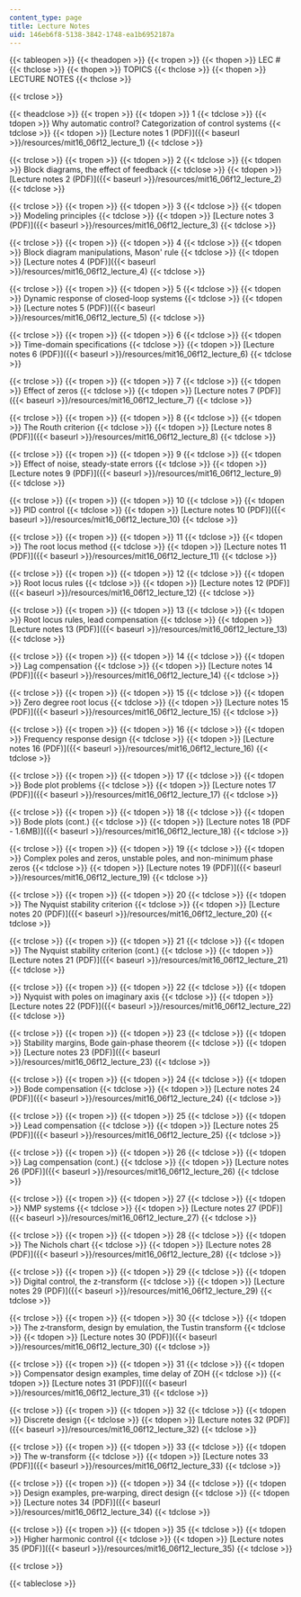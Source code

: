 ```yaml
---
content_type: page
title: Lecture Notes
uid: 146eb6f8-5138-3842-1748-ea1b6952187a
---
```


{{< tableopen >}}
{{< theadopen >}}
{{< tropen >}}
{{< thopen >}}
LEC #
{{< thclose >}}
{{< thopen >}}
TOPICS
{{< thclose >}}
{{< thopen >}}
LECTURE NOTES
{{< thclose >}}

{{< trclose >}}

{{< theadclose >}}
{{< tropen >}}
{{< tdopen >}}
1
{{< tdclose >}}
{{< tdopen >}}
Why automatic control? Categorization of control systems
{{< tdclose >}}
{{< tdopen >}}
[Lecture notes 1 (PDF)]({{< baseurl >}}/resources/mit16_06f12_lecture_1)
{{< tdclose >}}

{{< trclose >}}
{{< tropen >}}
{{< tdopen >}}
2
{{< tdclose >}}
{{< tdopen >}}
Block diagrams, the effect of feedback
{{< tdclose >}}
{{< tdopen >}}
[Lecture notes 2 (PDF)]({{< baseurl >}}/resources/mit16_06f12_lecture_2)
{{< tdclose >}}

{{< trclose >}}
{{< tropen >}}
{{< tdopen >}}
3
{{< tdclose >}}
{{< tdopen >}}
Modeling principles
{{< tdclose >}}
{{< tdopen >}}
[Lecture notes 3 (PDF)]({{< baseurl >}}/resources/mit16_06f12_lecture_3)
{{< tdclose >}}

{{< trclose >}}
{{< tropen >}}
{{< tdopen >}}
4
{{< tdclose >}}
{{< tdopen >}}
Block diagram manipulations, Mason' rule
{{< tdclose >}}
{{< tdopen >}}
[Lecture notes 4 (PDF)]({{< baseurl >}}/resources/mit16_06f12_lecture_4)
{{< tdclose >}}

{{< trclose >}}
{{< tropen >}}
{{< tdopen >}}
5
{{< tdclose >}}
{{< tdopen >}}
Dynamic response of closed-loop systems
{{< tdclose >}}
{{< tdopen >}}
[Lecture notes 5 (PDF)]({{< baseurl >}}/resources/mit16_06f12_lecture_5)
{{< tdclose >}}

{{< trclose >}}
{{< tropen >}}
{{< tdopen >}}
6
{{< tdclose >}}
{{< tdopen >}}
Time-domain specifications
{{< tdclose >}}
{{< tdopen >}}
[Lecture notes 6 (PDF)]({{< baseurl >}}/resources/mit16_06f12_lecture_6)
{{< tdclose >}}

{{< trclose >}}
{{< tropen >}}
{{< tdopen >}}
7
{{< tdclose >}}
{{< tdopen >}}
Effect of zeros
{{< tdclose >}}
{{< tdopen >}}
[Lecture notes 7 (PDF)]({{< baseurl >}}/resources/mit16_06f12_lecture_7)
{{< tdclose >}}

{{< trclose >}}
{{< tropen >}}
{{< tdopen >}}
8
{{< tdclose >}}
{{< tdopen >}}
The Routh criterion
{{< tdclose >}}
{{< tdopen >}}
[Lecture notes 8 (PDF)]({{< baseurl >}}/resources/mit16_06f12_lecture_8)
{{< tdclose >}}

{{< trclose >}}
{{< tropen >}}
{{< tdopen >}}
9
{{< tdclose >}}
{{< tdopen >}}
Effect of noise, steady-state errors
{{< tdclose >}}
{{< tdopen >}}
[Lecture notes 9 (PDF)]({{< baseurl >}}/resources/mit16_06f12_lecture_9)
{{< tdclose >}}

{{< trclose >}}
{{< tropen >}}
{{< tdopen >}}
10
{{< tdclose >}}
{{< tdopen >}}
PID control
{{< tdclose >}}
{{< tdopen >}}
[Lecture notes 10 (PDF)]({{< baseurl >}}/resources/mit16_06f12_lecture_10)
{{< tdclose >}}

{{< trclose >}}
{{< tropen >}}
{{< tdopen >}}
11
{{< tdclose >}}
{{< tdopen >}}
The root locus method
{{< tdclose >}}
{{< tdopen >}}
[Lecture notes 11 (PDF)]({{< baseurl >}}/resources/mit16_06f12_lecture_11)
{{< tdclose >}}

{{< trclose >}}
{{< tropen >}}
{{< tdopen >}}
12
{{< tdclose >}}
{{< tdopen >}}
Root locus rules
{{< tdclose >}}
{{< tdopen >}}
[Lecture notes 12 (PDF)]({{< baseurl >}}/resources/mit16_06f12_lecture_12)
{{< tdclose >}}

{{< trclose >}}
{{< tropen >}}
{{< tdopen >}}
13
{{< tdclose >}}
{{< tdopen >}}
Root locus rules, lead compensation
{{< tdclose >}}
{{< tdopen >}}
[Lecture notes 13 (PDF)]({{< baseurl >}}/resources/mit16_06f12_lecture_13)
{{< tdclose >}}

{{< trclose >}}
{{< tropen >}}
{{< tdopen >}}
14
{{< tdclose >}}
{{< tdopen >}}
Lag compensation
{{< tdclose >}}
{{< tdopen >}}
[Lecture notes 14 (PDF)]({{< baseurl >}}/resources/mit16_06f12_lecture_14)
{{< tdclose >}}

{{< trclose >}}
{{< tropen >}}
{{< tdopen >}}
15
{{< tdclose >}}
{{< tdopen >}}
Zero degree root locus
{{< tdclose >}}
{{< tdopen >}}
[Lecture notes 15 (PDF)]({{< baseurl >}}/resources/mit16_06f12_lecture_15)
{{< tdclose >}}

{{< trclose >}}
{{< tropen >}}
{{< tdopen >}}
16
{{< tdclose >}}
{{< tdopen >}}
Frequency response design
{{< tdclose >}}
{{< tdopen >}}
[Lecture notes 16 (PDF)]({{< baseurl >}}/resources/mit16_06f12_lecture_16)
{{< tdclose >}}

{{< trclose >}}
{{< tropen >}}
{{< tdopen >}}
17
{{< tdclose >}}
{{< tdopen >}}
Bode plot problems
{{< tdclose >}}
{{< tdopen >}}
[Lecture notes 17 (PDF)]({{< baseurl >}}/resources/mit16_06f12_lecture_17)
{{< tdclose >}}

{{< trclose >}}
{{< tropen >}}
{{< tdopen >}}
18
{{< tdclose >}}
{{< tdopen >}}
Bode plots (cont.)
{{< tdclose >}}
{{< tdopen >}}
[Lecture notes 18 (PDF - 1.6MB)]({{< baseurl >}}/resources/mit16_06f12_lecture_18)
{{< tdclose >}}

{{< trclose >}}
{{< tropen >}}
{{< tdopen >}}
19
{{< tdclose >}}
{{< tdopen >}}
Complex poles and zeros, unstable poles, and non-minimum phase zeros
{{< tdclose >}}
{{< tdopen >}}
[Lecture notes 19 (PDF)]({{< baseurl >}}/resources/mit16_06f12_lecture_19)
{{< tdclose >}}

{{< trclose >}}
{{< tropen >}}
{{< tdopen >}}
20
{{< tdclose >}}
{{< tdopen >}}
The Nyquist stability criterion
{{< tdclose >}}
{{< tdopen >}}
[Lecture notes 20 (PDF)]({{< baseurl >}}/resources/mit16_06f12_lecture_20)
{{< tdclose >}}

{{< trclose >}}
{{< tropen >}}
{{< tdopen >}}
21
{{< tdclose >}}
{{< tdopen >}}
The Nyquist stability criterion (cont.)
{{< tdclose >}}
{{< tdopen >}}
[Lecture notes 21 (PDF)]({{< baseurl >}}/resources/mit16_06f12_lecture_21)
{{< tdclose >}}

{{< trclose >}}
{{< tropen >}}
{{< tdopen >}}
22
{{< tdclose >}}
{{< tdopen >}}
Nyquist with poles on imaginary axis
{{< tdclose >}}
{{< tdopen >}}
[Lecture notes 22 (PDF)]({{< baseurl >}}/resources/mit16_06f12_lecture_22)
{{< tdclose >}}

{{< trclose >}}
{{< tropen >}}
{{< tdopen >}}
23
{{< tdclose >}}
{{< tdopen >}}
Stability margins, Bode gain-phase theorem
{{< tdclose >}}
{{< tdopen >}}
[Lecture notes 23 (PDF)]({{< baseurl >}}/resources/mit16_06f12_lecture_23)
{{< tdclose >}}

{{< trclose >}}
{{< tropen >}}
{{< tdopen >}}
24
{{< tdclose >}}
{{< tdopen >}}
Bode compensation
{{< tdclose >}}
{{< tdopen >}}
[Lecture notes 24 (PDF)]({{< baseurl >}}/resources/mit16_06f12_lecture_24)
{{< tdclose >}}

{{< trclose >}}
{{< tropen >}}
{{< tdopen >}}
25
{{< tdclose >}}
{{< tdopen >}}
Lead compensation
{{< tdclose >}}
{{< tdopen >}}
[Lecture notes 25 (PDF)]({{< baseurl >}}/resources/mit16_06f12_lecture_25)
{{< tdclose >}}

{{< trclose >}}
{{< tropen >}}
{{< tdopen >}}
26
{{< tdclose >}}
{{< tdopen >}}
Lag compensation (cont.)
{{< tdclose >}}
{{< tdopen >}}
[Lecture notes 26 (PDF)]({{< baseurl >}}/resources/mit16_06f12_lecture_26)
{{< tdclose >}}

{{< trclose >}}
{{< tropen >}}
{{< tdopen >}}
27
{{< tdclose >}}
{{< tdopen >}}
NMP systems
{{< tdclose >}}
{{< tdopen >}}
[Lecture notes 27 (PDF)]({{< baseurl >}}/resources/mit16_06f12_lecture_27)
{{< tdclose >}}

{{< trclose >}}
{{< tropen >}}
{{< tdopen >}}
28
{{< tdclose >}}
{{< tdopen >}}
The Nichols chart
{{< tdclose >}}
{{< tdopen >}}
[Lecture notes 28 (PDF)]({{< baseurl >}}/resources/mit16_06f12_lecture_28)
{{< tdclose >}}

{{< trclose >}}
{{< tropen >}}
{{< tdopen >}}
29
{{< tdclose >}}
{{< tdopen >}}
Digital control, the z-transform
{{< tdclose >}}
{{< tdopen >}}
[Lecture notes 29 (PDF)]({{< baseurl >}}/resources/mit16_06f12_lecture_29)
{{< tdclose >}}

{{< trclose >}}
{{< tropen >}}
{{< tdopen >}}
30
{{< tdclose >}}
{{< tdopen >}}
The z‐transform, design by emulation, the Tustin transform
{{< tdclose >}}
{{< tdopen >}}
[Lecture notes 30 (PDF)]({{< baseurl >}}/resources/mit16_06f12_lecture_30)
{{< tdclose >}}

{{< trclose >}}
{{< tropen >}}
{{< tdopen >}}
31
{{< tdclose >}}
{{< tdopen >}}
Compensator design examples, time delay of ZOH
{{< tdclose >}}
{{< tdopen >}}
[Lecture notes 31 (PDF)]({{< baseurl >}}/resources/mit16_06f12_lecture_31)
{{< tdclose >}}

{{< trclose >}}
{{< tropen >}}
{{< tdopen >}}
32
{{< tdclose >}}
{{< tdopen >}}
Discrete design
{{< tdclose >}}
{{< tdopen >}}
[Lecture notes 32 (PDF)]({{< baseurl >}}/resources/mit16_06f12_lecture_32)
{{< tdclose >}}

{{< trclose >}}
{{< tropen >}}
{{< tdopen >}}
33
{{< tdclose >}}
{{< tdopen >}}
The w-transform
{{< tdclose >}}
{{< tdopen >}}
[Lecture notes 33 (PDF)]({{< baseurl >}}/resources/mit16_06f12_lecture_33)
{{< tdclose >}}

{{< trclose >}}
{{< tropen >}}
{{< tdopen >}}
34
{{< tdclose >}}
{{< tdopen >}}
Design examples, pre‐warping, direct design
{{< tdclose >}}
{{< tdopen >}}
[Lecture notes 34 (PDF)]({{< baseurl >}}/resources/mit16_06f12_lecture_34)
{{< tdclose >}}

{{< trclose >}}
{{< tropen >}}
{{< tdopen >}}
35
{{< tdclose >}}
{{< tdopen >}}
Higher harmonic control
{{< tdclose >}}
{{< tdopen >}}
[Lecture notes 35 (PDF)]({{< baseurl >}}/resources/mit16_06f12_lecture_35)
{{< tdclose >}}

{{< trclose >}}

{{< tableclose >}}